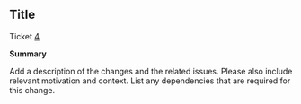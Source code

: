## Title

Ticket [4](https://trello.com/c/5HvOiqQ9/4-hill-climbing-algorithm)

**Summary**

Add a description of the changes and the related issues. Please also include relevant motivation and context. List any dependencies that are required for this change.